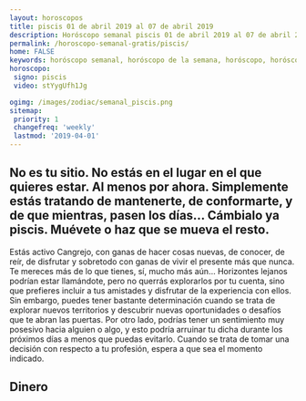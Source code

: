 ```yaml
---
layout: horoscopos
title: piscis 01 de abril 2019 al 07 de abril 2019 
description: Horóscopo semanal piscis 01 de abril 2019 al 07 de abril 2019. No es tu sitio. No estás en el lugar en el que quieres estar. Al menos por ahora. Simplemente estás tratando de mantenerte, de conformarte, y de que mientras, pasen los días… Cámbialo ya piscis. Muévete o haz que se mueva el resto.
permalink: /horoscopo-semanal-gratis/piscis/
home: FALSE
keywords: horóscopo semanal, horóscopo de la semana, horóscopo, horóscopo gratis,horóscopos, horóscopo esperanza gracia, horoscopos piscis la semana, horóscopos gratis, Tarot, Astrologia, Zodíaco, piscis, horoscopo gratis, semanal
horoscopo:
 signo: piscis
 video: stYygUfh1Jg

ogimg: /images/zodiac/semanal_piscis.png
sitemap:
 priority: 1
 changefreq: 'weekly'
 lastmod: '2019-04-01'
---
```




## No es tu sitio. No estás en el lugar en el que quieres estar. Al menos por ahora. Simplemente estás tratando de mantenerte, de conformarte, y de que mientras, pasen los días… Cámbialo ya piscis. Muévete o haz que se mueva el resto.

Estás activo Cangrejo, con ganas de hacer cosas nuevas, de conocer, de reír, de disfrutar y sobretodo con ganas de vivir el presente más que nunca. Te mereces más de lo que tienes, sí, mucho más aún…
Horizontes lejanos podrían estar llamándote, pero no querrás explorarlos por tu cuenta, sino que prefieres incluir a tus amistades y disfrutar de la experiencia con ellos. Sin embargo, puedes tener bastante determinación cuando se trata de explorar nuevos territorios y descubrir nuevas oportunidades o desafíos que te abran las puertas. Por otro lado, podrías tener un sentimiento muy posesivo hacia alguien o algo, y esto podría arruinar tu dicha durante los próximos días a menos que puedas evitarlo. Cuando se trata de tomar una decisión con respecto a tu profesión, espera a que sea el momento indicado.

## Dinero

